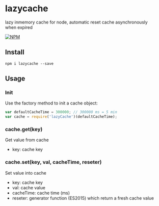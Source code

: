 # lazycache

lazy inmemory cache for node, automatic reset cache asynchronously when expired

[![NPM](https://nodei.co/npm/lazycache.png?compact=true)](https://nodei.co/npm/lazycache/)

## Install

```
npm i lazycache --save
```

## Usage

### Init

Use the factory method to init a cache object:

```javascript
var defaultCacheTime = 300000; // 300000 ms = 5 min
var cache = require('lazyCache')(defaultCacheTime);
```

### cache.get(key)

Get value from cache

- key: cache key

### cache.set(key, val, cacheTime, reseter)

Set value into cache

- key: cache key
- val: cache value
- cacheTime: cache time (ms)
- reseter: generator function (ES2015) which return a fresh cache value


